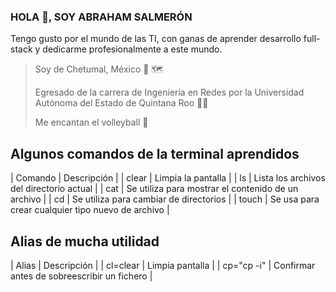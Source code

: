 ### HOLA 👋, SOY ABRAHAM SALMERÓN
Tengo gusto por el mundo de las TI,
con ganas de aprender desarrollo full-stack y dedicarme profesionalmente a este mundo.

> Soy de Chetumal, México 📍 🗺️
> 
> Egresado de la carrera de Ingeniería en Redes por la Universidad Autónoma del Estado de Quintana Roo 👨‍🎓
> 
> Me encantan el volleyball 🏐

## Algunos comandos de la terminal aprendidos

| Comando | Descripción                                         |
| clear   | Limpia la pantalla                                  |
| ls      | Lista los archivos del directorio actual            |
| cat     | Se utiliza para mostrar el contenido de un archivo  |
| cd      | Se utiliza para cambiar de directorios              |
| touch   | Se usa para crear cualquier tipo nuevo de archivo   |

## Alias de mucha utilidad

| Alias       | Descripción                                 |
| cl=clear    | Limpia pantalla                             |
| cp="cp -i"  | Confirmar antes de sobreescribir un fichero |

<!--
**abraham419/abraham419** is a ✨ _special_ ✨ repository because its `README.md` (this file) appears on your GitHub profile.

Here are some ideas to get you started:

- 🔭 I’m currently working on ...
- 🌱 I’m currently learning ...
- 👯 I’m looking to collaborate on ...
- 🤔 I’m looking for help with ...
- 💬 Ask me about ...
- 📫 How to reach me: ...
- 😄 Pronouns: ...
- ⚡ Fun fact: ...
-->
